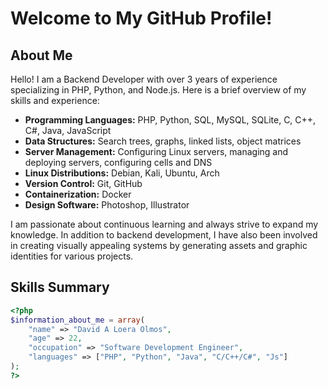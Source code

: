 # Welcome to My GitHub Profile!

## About Me

Hello! I am a Backend Developer with over 3 years of experience specializing in PHP, Python, and Node.js. Here is a brief overview of my skills and experience:

- **Programming Languages:** PHP, Python, SQL, MySQL, SQLite, C, C++, C#, Java, JavaScript
- **Data Structures:** Search trees, graphs, linked lists, object matrices
- **Server Management:** Configuring Linux servers, managing and deploying servers, configuring cells and DNS
- **Linux Distributions:** Debian, Kali, Ubuntu, Arch
- **Version Control:** Git, GitHub
- **Containerization:** Docker
- **Design Software:** Photoshop, Illustrator

I am passionate about continuous learning and always strive to expand my knowledge. In addition to backend development, I have also been involved in creating visually appealing systems by generating assets and graphic identities for various projects.

## Skills Summary

```php
<?php
$information_about_me = array(
    "name" => "David A Loera Olmos",
    "age" => 22,
    "occupation" => "Software Development Engineer",
    "languages" => ["PHP", "Python", "Java", "C/C++/C#", "Js"]
);
?>
